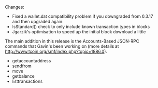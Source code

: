 Changes:
* Fixed a wallet.dat compatibility problem if you downgraded from 0.3.17 and then upgraded again
* IsStandard() check to only include known transaction types in blocks
* Jgarzik's optimisation to speed up the initial block download a little

The main addition in this release is the Accounts-Based JSON-RPC commands that Gavin's been working on (more details at http://www.tcoin.org/smf/index.php?topic=1886.0).  
* getaccountaddress
* sendfrom
* move
* getbalance
* listtransactions
